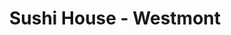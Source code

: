---
layout: place
title: "Sushi House - Westmont"
permalink: /illinois/westmont/sushi-house-westmont.html
stateAbbr: IL
stateName: Illinois
cityName: Westmont
place_id: ChIJ1dfI6bxODogRgmjl-DIjCIc
photos:
  - name: >-
      places/ChIJ1dfI6bxODogRgmjl-DIjCIc/photos/AeeoHcLayVqCKj9ZbHs7_eDKNjz1rufuyDwT5LoUgB88p9NTgVOeNdE265gJH4H0drse2xMI-1TUglOhh1hkut7A7dBYkRULbQ5eieARfSJ75ybVn0-ijixhkuqCTQvrECT9Vba4WEtE8uIynyylS6Pls71r2H7lw3YQKFVyAZxahZWXi1iKY3MJq-CV7PH5w8Wf8UG71qD-iP6J8rscJa5Xz1YtJBJz2_E0ckhDXkN1_mrA2-OwlCWc4_fni5JoyN095e3sAkTYMGtdSp8TtEHPdkWH_dvbFL5PWigXHokAey3zzw
    widthPx: 2048
    heightPx: 1535
    authorAttributions:
      - displayName: Sushi House - Westmont
        uri: https://maps.google.com/maps/contrib/116722866769237409524
        photoUri: >-
          https://lh3.googleusercontent.com/a/ACg8ocKcbKwjBLzaYgKy0BLiZe8I3Db9-QesBj1JZWlxCfGjjGe6Bw=s100-p-k-no-mo
    flagContentUri: >-
      https://www.google.com/local/imagery/report/?cb_client=maps_api_places.places_api&image_key=!1e10!2sAF1QipPv5tBwp1A6SzdZsRjMi1Yzvw3T3nsbHuHX0mtm&hl=en-US
    googleMapsUri: >-
      https://www.google.com/maps/place//data=!3m4!1e2!3m2!1sAF1QipPv5tBwp1A6SzdZsRjMi1Yzvw3T3nsbHuHX0mtm!2e10!4m2!3m1!1s0x880e4ebce9c8d7d5:0x87082332f8e56882
  - name: >-
      places/ChIJ1dfI6bxODogRgmjl-DIjCIc/photos/AeeoHcKOWjSC1xToajumLixxlkUlD48GmZNx01Yd8vHN_0GviF8H6nl9bJpJiQXZccTIg-Q1y1s8f8jhlbrdrG1DrUzFjd7lH6_DGRLTd65Gf69myqcuOsOHuOO3GY2G3fDF61FqZXclENeoACiBO_C67HN8rQOu6mUEz_TjDJ-IGcasjMF_m2Nfn_og1ztY29wJ8o7OFawyAxSqWxL6iW1SRAXkUxKh-x--MtPHNakmszbF3eyZW4pJsp_5pPqBNp8tSzxXhBzpdQA8oRZ2L4jBushj3g_2IDpmwxM61Sq61DXFDg
    widthPx: 1080
    heightPx: 864
    authorAttributions:
      - displayName: Sushi House - Westmont
        uri: https://maps.google.com/maps/contrib/116722866769237409524
        photoUri: >-
          https://lh3.googleusercontent.com/a/ACg8ocKcbKwjBLzaYgKy0BLiZe8I3Db9-QesBj1JZWlxCfGjjGe6Bw=s100-p-k-no-mo
    flagContentUri: >-
      https://www.google.com/local/imagery/report/?cb_client=maps_api_places.places_api&image_key=!1e10!2sAF1QipPRNko4kfdSMnspKtcPR7Svjl2hv_3kffhX9U_5&hl=en-US
    googleMapsUri: >-
      https://www.google.com/maps/place//data=!3m4!1e2!3m2!1sAF1QipPRNko4kfdSMnspKtcPR7Svjl2hv_3kffhX9U_5!2e10!4m2!3m1!1s0x880e4ebce9c8d7d5:0x87082332f8e56882
  - name: >-
      places/ChIJ1dfI6bxODogRgmjl-DIjCIc/photos/AeeoHcLbBSY_8riwL6AM_bdTm7jIM0KXCP-Ix7w33i4jq9ZGDqtA4dj55_ke2Ss9O07vH_tlP7uzy9f4IUA5eGryq3OjsVOrvGr5Lc2n7-hqFkwfFO__dUtVfPQp1ShxEACnTNaNKfclxjAlAC7mXQ3UYNl1P92WBiil2wLsmOVZMV4ToyOPInD4UVLdAiW9sinEP3ByvBwSv5mV_GpMjlysirp_aokCnWdGrq1-ps6oU3Y3TEjroclxTvr5X7yzbPwHHN7cbfgHPsVHPbfNXYh1aDnr9tzbPlFLN3SyqrCZ2xBXahThEDdulI298Cnp5ruaEj5d0yzw-VeBAval1laFRxAH5w43EXK510bFm9Pn2ZXK4EwKsFIHuvxZ4VNyVyd9sYnFKGmn6_1xdrJgJc5NK7PaVPQnAFo6SIA0_taqjU1mPg
    widthPx: 3213
    heightPx: 2997
    authorAttributions:
      - displayName: Casual
        uri: https://maps.google.com/maps/contrib/115509879812837219018
        photoUri: >-
          https://lh3.googleusercontent.com/a-/ALV-UjUVyZhBh3Guc-t69qWCEULgMraQTi2a-E1XuN2iAqjGJw10sG0=s100-p-k-no-mo
    flagContentUri: >-
      https://www.google.com/local/imagery/report/?cb_client=maps_api_places.places_api&image_key=!1e10!2sCIHM0ogKEICAgMCI4a7QMg&hl=en-US
    googleMapsUri: >-
      https://www.google.com/maps/place//data=!3m4!1e2!3m2!1sCIHM0ogKEICAgMCI4a7QMg!2e10!4m2!3m1!1s0x880e4ebce9c8d7d5:0x87082332f8e56882
  - name: >-
      places/ChIJ1dfI6bxODogRgmjl-DIjCIc/photos/AeeoHcK9m3iNQyeFp5jTNZnmI8vx1Ao0GUclPPYaj-bIQg7bNwkEMlOspIEDHUGNbtDEi0bahHYgLzri6ti3hB2fJUu8R0R32H5XcWDY41zmVc9GuodKq1kmG8LKQYulnynN2utPXM_tsqf_bfMTcTyGBnRGihk4bhhLP3Xp50drYtD9tqfdCN6NtpvIDFu1Wc02DQh8EH-uhqTx27Tslb_lWVD0f3pGp8IhKxSZMZKfzl_0KQxGm1-HAkWXoctwKKf_-rtTkuOlkyUlPjaOavDTYCBI8pZzfBEw710WBIV7BIMOXJH1z6Xl-ZpEYjjgLTOma0KbupxOM9FE6u6geXeONrlRR5Dg8OPggyFqTXV8YVIeHDRAn2Qef2axsrhVXUaq15KW5TyM3dk52H3jrutdIHcEPZ0gTDWMKAV78t4qpIYSU8o
    widthPx: 4080
    heightPx: 3072
    authorAttributions:
      - displayName: Kurt Bihler
        uri: https://maps.google.com/maps/contrib/101296521370650850102
        photoUri: >-
          https://lh3.googleusercontent.com/a-/ALV-UjVIgwcjt4A73TSvAn1KLnTeektvkI0-pJ0rJCKZPa_UCS-YsaC5Zw=s100-p-k-no-mo
    flagContentUri: >-
      https://www.google.com/local/imagery/report/?cb_client=maps_api_places.places_api&image_key=!1e10!2sCIHM0ogKEICAgICn6oaShgE&hl=en-US
    googleMapsUri: >-
      https://www.google.com/maps/place//data=!3m4!1e2!3m2!1sCIHM0ogKEICAgICn6oaShgE!2e10!4m2!3m1!1s0x880e4ebce9c8d7d5:0x87082332f8e56882
  - name: >-
      places/ChIJ1dfI6bxODogRgmjl-DIjCIc/photos/AeeoHcKiUYD9Im_y8KyQ2mwgfguwovDFpYNdUNBKDfjlX8pCU2xdW8YR1s0WlC5fi00O3hK4PDVBponWLlEXAkqvCn1vC5JJlYZ2n-0YLNvzHXr6O_CBUceQfEJCnLaqm6wdm8fi2fJ5JGf27C-NtRdu2nnl8x5AHSJWLvlk4hambU2z96AyW732xm4HdPhgOWm05ItiFlObTWYO4h5wJW_7Nmbx5M7yB1IwmGCKI8s1_orz7pqBggYksy1Ww8C2d0GZjlUsIoqpnNfJDDfOjW1uF2qQIqNTeLkRQsfxgonGlDYT8JAq1E1K3KCOSz8O9jPeVieTCn63d5rQWaAcW94qhiWkvWF4ISem_zblAj52secTSQZIaoIiNk3Q5q4dz7UKut78FF_1QaietfjtPBZ9KBX5RCcdRpD9x1muL3YGSLr86A
    widthPx: 4032
    heightPx: 3024
    authorAttributions:
      - displayName: Mike Egan
        uri: https://maps.google.com/maps/contrib/112548807789412772393
        photoUri: >-
          https://lh3.googleusercontent.com/a-/ALV-UjUSsu0sF9TCyzK2b7F8GKJXBrRwRNbG9-AgnpO6eDH6W2smWolrvA=s100-p-k-no-mo
    flagContentUri: >-
      https://www.google.com/local/imagery/report/?cb_client=maps_api_places.places_api&image_key=!1e10!2sCIHM0ogKEICAgIDqs_zmBA&hl=en-US
    googleMapsUri: >-
      https://www.google.com/maps/place//data=!3m4!1e2!3m2!1sCIHM0ogKEICAgIDqs_zmBA!2e10!4m2!3m1!1s0x880e4ebce9c8d7d5:0x87082332f8e56882
  - name: >-
      places/ChIJ1dfI6bxODogRgmjl-DIjCIc/photos/AeeoHcICDyxChLNdw7HWra4VSwZllAFzZi2TEbhLOy4yAQk0VTEgJrYWxvGx02P8mE3gzCiJhOqLpzDyRXlnmRg0ZdZlwL710VXvfmhE2GwqEK70qmbPz36znAeZWZ1-KEeTveGmrfKOsNNGn9XdouIDikAYogK_yg7hQEQbzKzvCWtuEaJDMSaTs0rtfNZDgwLRS6plP67CvyuaEEPmTAncgdIDigzAkThcaDRypWyETXSmZU-6uu5bpLoVQSMCLLpDQ08mh5IuYlmN-qqrPIDaK2COA3frVtILRXVGMPERIJOjStvS5aarhoIWh-u77E1EZwaOn_Lx8unOKY0iBA-8yKi8WPe4lRjRzwOiHNvVXe8Io1KPu5PxySwWSuLD-QrYzYGnCaAOTPFYFGiMqLvdwoNg69DDaK-4UTp7xxbSfHMWVIA
    widthPx: 4000
    heightPx: 3000
    authorAttributions:
      - displayName: Romi chopra
        uri: https://maps.google.com/maps/contrib/102976623281036773044
        photoUri: >-
          https://lh3.googleusercontent.com/a-/ALV-UjXZW3NBORN37XSneRKRv-Ymfs3CD3mYKZSWeE7tdKD_4df3M_B5qg=s100-p-k-no-mo
    flagContentUri: >-
      https://www.google.com/local/imagery/report/?cb_client=maps_api_places.places_api&image_key=!1e10!2sCIHM0ogKEICAgICOhbGQggE&hl=en-US
    googleMapsUri: >-
      https://www.google.com/maps/place//data=!3m4!1e2!3m2!1sCIHM0ogKEICAgICOhbGQggE!2e10!4m2!3m1!1s0x880e4ebce9c8d7d5:0x87082332f8e56882
  - name: >-
      places/ChIJ1dfI6bxODogRgmjl-DIjCIc/photos/AeeoHcKJc0Hw4Gas2TFUFrIME1RoydSRrc9H0x7DqxI7o3207xySrrFKcIKLNDGxRS3uQOe-m24Gm0_Nc79ptpX_wYzRUhwvXSG8HbbeWP6UsVMsx2087-q9j4x5JfusuWnof6fI38-YK5sbjh1-aufzOkHzS_-sxi9os1C9se9176Wjw9aIQuApf7wvlh1JDfQhftZ3b-Ys_WZIMDO6H65CeTtGTfK74UZaC1kgQ5lxFb2LhlkpAGYH0_MZ-rmCqckg5FruyxFKIb_02JLdGp8L8xLPamB6CA00Z_8pC8hcXvUxhnDLsQCvYRt0pJ8vNjL64jCcJ7RkYYvwhxztdacDow537L9xROHJaKd3X36WnSTLfUF6q8DOAi6tzHIXEwgXvH8NyQSlIeSgrQhDs_Mdc5mk6C1kyZnssiw5a46vs-JifIm8
    widthPx: 4000
    heightPx: 3000
    authorAttributions:
      - displayName: David Sosa
        uri: https://maps.google.com/maps/contrib/103518253820080497730
        photoUri: >-
          https://lh3.googleusercontent.com/a/ACg8ocK4wdon7OwHwQl9TyVXViaNoKDsKquF7BkRmKcmhEXreeq3og=s100-p-k-no-mo
    flagContentUri: >-
      https://www.google.com/local/imagery/report/?cb_client=maps_api_places.places_api&image_key=!1e10!2sCIHM0ogKEICAgICuqpW7_AE&hl=en-US
    googleMapsUri: >-
      https://www.google.com/maps/place//data=!3m4!1e2!3m2!1sCIHM0ogKEICAgICuqpW7_AE!2e10!4m2!3m1!1s0x880e4ebce9c8d7d5:0x87082332f8e56882
  - name: >-
      places/ChIJ1dfI6bxODogRgmjl-DIjCIc/photos/AeeoHcLdrfzUsIrZdBr-knIOQRk-5yXqSXf8Xrc9VoHf_-0KbPFZjSik9VFWYPEdcKgNT-b2yWEI7mFZqtruMnykPoEqOKBk3-7niUoON6WHHE8VsJ09sIn01XCfrot2sfGhlg5rgvdmVj8wTBGwXHgkrwTuMICOehx8fc8_NLCNRMdDL0Yb0M-xLPW3UCmGZoDtyKsCwRWTtLL1FMl8wxbjHCbiXsIqSUKWpCZN7WFJ9Zr_OiKHj2Nm3YsnMQRSCB703L_FCrkLoHjLt8wuQHNWM2qeEw4X7C1RG3yEFgj2BcSIdpsUWiNOMJ_MwRTL1tobuqdson76v1VdRqOPFW3hBDJKT_yYg4Bi0PaRbBlfKpd02M7vnQrnA8a9Xdsj_J57u70qycZV183xaKbg-EhUu1A63nxF9t_zFdPkwZvg_YYosw
    widthPx: 4032
    heightPx: 3024
    authorAttributions:
      - displayName: Bill Moller
        uri: https://maps.google.com/maps/contrib/109993043950560866926
        photoUri: >-
          https://lh3.googleusercontent.com/a-/ALV-UjWy9bRSwvPkDShTFm3eRbn_N4x8jjV3Eh_BVebb-3mNvHLETwoE=s100-p-k-no-mo
    flagContentUri: >-
      https://www.google.com/local/imagery/report/?cb_client=maps_api_places.places_api&image_key=!1e10!2sCIHM0ogKEICAgICEwcqkcg&hl=en-US
    googleMapsUri: >-
      https://www.google.com/maps/place//data=!3m4!1e2!3m2!1sCIHM0ogKEICAgICEwcqkcg!2e10!4m2!3m1!1s0x880e4ebce9c8d7d5:0x87082332f8e56882
  - name: >-
      places/ChIJ1dfI6bxODogRgmjl-DIjCIc/photos/AeeoHcLRHaeid9-lnsRcjX-mD9tKK8-yhiNfkXs4I4EkSKrbQ3_r2Vf-4zRPkj8Wm-trHgffzBm_OVRQAi-MhsHSgI0N6KfxRbgOYvcdE41lyUxgJ6VYeoqdnrfnnPX_2eMgFrO2Z0LuZZNH-oda_8xzzRgdp7OJ0S5GcnE_Ed6sjTvdxuanVElz8Mxak3rCop7igezMi-7S1D0UDrypEqzUJD6s9mBIm5XA23K7diHWhTC5DFjhOC6F8vgwJZjLRpnE9sdeoW2C8L086ov2yBDlkQ32Xh7_sE8aEEFSxfVhoV3brA
    widthPx: 1080
    heightPx: 864
    authorAttributions:
      - displayName: Sushi House - Westmont
        uri: https://maps.google.com/maps/contrib/116722866769237409524
        photoUri: >-
          https://lh3.googleusercontent.com/a/ACg8ocKcbKwjBLzaYgKy0BLiZe8I3Db9-QesBj1JZWlxCfGjjGe6Bw=s100-p-k-no-mo
    flagContentUri: >-
      https://www.google.com/local/imagery/report/?cb_client=maps_api_places.places_api&image_key=!1e10!2sAF1QipMnzwO5bBnu-wcClWuIijAEX70Dj9ZzYXXZ_JN0&hl=en-US
    googleMapsUri: >-
      https://www.google.com/maps/place//data=!3m4!1e2!3m2!1sAF1QipMnzwO5bBnu-wcClWuIijAEX70Dj9ZzYXXZ_JN0!2e10!4m2!3m1!1s0x880e4ebce9c8d7d5:0x87082332f8e56882
  - name: >-
      places/ChIJ1dfI6bxODogRgmjl-DIjCIc/photos/AeeoHcLaj-D_Z1mIx-YCdAzJxmwbuuKD1SqMGyTACLonXBtCdlKBtjx_lAIENbVd5DbriuMxEvTQYL8or657HfPApxvdNFwzapa8l1hwF3tiCpfhHQ25EcywpjONwOtfnoYa3Y9_YwHGnGv2T4TkqIteAsXYfUWovK8Gv6qxfmyIUZ9-62YVVi3sz31s2coiPfQxbqfBNycAC00W9KHCHjLsS1cEqS_KXCu4oQV5GftUIsw7sm_Ibq00xIH9iZNtjzuInaCng7Kpc0VfRYpwHdxLWZY4l2hFlH9lieQUUfBE-rlheZVarqL1MZ8ITeTTpW8OoGu72PIkUC1sVT9Z_x4wdQtSrfl687dshpTK01acgsZOOErfLC-qmImzAS3aCzyVJgHw1hXkzoQ_v3D1GbdcLECwxPZ-yazYYdVbAUn1fb5HoA
    widthPx: 2834
    heightPx: 2268
    authorAttributions:
      - displayName: Jessica Moy
        uri: https://maps.google.com/maps/contrib/110013709328150851337
        photoUri: >-
          https://lh3.googleusercontent.com/a-/ALV-UjUn8eKUcSiv4xFmWPXHxq25HxKss9wKfvrsB4JlWAFf7yD1CYBGAg=s100-p-k-no-mo
    flagContentUri: >-
      https://www.google.com/local/imagery/report/?cb_client=maps_api_places.places_api&image_key=!1e10!2sCIHM0ogKEICAgIDbrp2JNg&hl=en-US
    googleMapsUri: >-
      https://www.google.com/maps/place//data=!3m4!1e2!3m2!1sCIHM0ogKEICAgIDbrp2JNg!2e10!4m2!3m1!1s0x880e4ebce9c8d7d5:0x87082332f8e56882
address: 830 E Ogden Ave, Westmont, IL 60559, USA
street: 830 E Ogden Ave
city: Westmont
state: IL
zip: '60559'
country: USA
neighborhood: null
latitude: '41.811667'
longitude: '-87.949722'
accessibility_options:
  wheelchairAccessibleParking: true
  wheelchairAccessibleEntrance: true
  wheelchairAccessibleRestroom: true
  wheelchairAccessibleSeating: true
business_status: OPERATIONAL
name: Sushi House - Westmont
google_maps_links:
  directionsUri: >-
    https://www.google.com/maps/dir//''/data=!4m7!4m6!1m1!4e2!1m2!1m1!1s0x880e4ebce9c8d7d5:0x87082332f8e56882!3e0
  placeUri: https://maps.google.com/?cid=9730065696765077634
  writeAReviewUri: >-
    https://www.google.com/maps/place//data=!4m3!3m2!1s0x880e4ebce9c8d7d5:0x87082332f8e56882!12e1
  reviewsUri: >-
    https://www.google.com/maps/place//data=!4m4!3m3!1s0x880e4ebce9c8d7d5:0x87082332f8e56882!9m1!1b1
  photosUri: >-
    https://www.google.com/maps/place//data=!4m3!3m2!1s0x880e4ebce9c8d7d5:0x87082332f8e56882!10e5
primary_type: Sushi Restaurant
opening_hours:
  regular: null
  current: null
secondary_opening_hours:
  regular:
    weekdayDescriptions: null
    type: null
  current:
    weekdayDescriptions: null
    type: null
phone: (630) 920-8948
price_level: PRICE_LEVEL_MODERATE
price_range: $20 &ndash; $30
rating: '4.4'
rating_count: 280
website: https://www.mysushihouse.com/sushi-house-westmont
description: >-
  Japanese chain serving sushi, noodles, bento boxes & hot entrees in a stylish,
  traditional setting.
reviews:
  - name: >-
      places/ChIJ1dfI6bxODogRgmjl-DIjCIc/reviews/ChZDSUhNMG9nS0VJQ0FnTUNJNGE3UUVnEAE
    relativePublishTimeDescription: a week ago
    rating: 4
    text:
      text: >-
        The Wild Roll had a delicious spicy kick that really stood out.  The
        tuna was flavorful and fresh. The Sexy Mexican Roll looked amazing with
        its guac and sriracha topping, but it ended up tasting a bit bland and
        wasn't really my favorite,  I wish it had the unffffff that the first
        roll had!
      languageCode: en
    originalText:
      text: >-
        The Wild Roll had a delicious spicy kick that really stood out.  The
        tuna was flavorful and fresh. The Sexy Mexican Roll looked amazing with
        its guac and sriracha topping, but it ended up tasting a bit bland and
        wasn't really my favorite,  I wish it had the unffffff that the first
        roll had!
      languageCode: en
    authorAttribution:
      displayName: Casual
      uri: https://www.google.com/maps/contrib/115509879812837219018/reviews
      photoUri: >-
        https://lh3.googleusercontent.com/a-/ALV-UjUVyZhBh3Guc-t69qWCEULgMraQTi2a-E1XuN2iAqjGJw10sG0=s128-c0x00000000-cc-rp-mo
    publishTime: '2025-04-02T17:27:00.261772Z'
    flagContentUri: >-
      https://www.google.com/local/review/rap/report?postId=ChZDSUhNMG9nS0VJQ0FnTUNJNGE3UUVnEAE&d=17924085&t=1
    googleMapsUri: >-
      https://www.google.com/maps/reviews/data=!4m6!14m5!1m4!2m3!1sChZDSUhNMG9nS0VJQ0FnTUNJNGE3UUVnEAE!2m1!1s0x880e4ebce9c8d7d5:0x87082332f8e56882
  - name: >-
      places/ChIJ1dfI6bxODogRgmjl-DIjCIc/reviews/ChdDSUhNMG9nS0VJQ0FnTUNncHFMZW5nRRAB
    relativePublishTimeDescription: a month ago
    rating: 5
    text:
      text: >-
        FIVE STARS!  This place is a SUSHI HEAVEN!  Seriously, I'm already
        planning my next trip back.  The Sushi House is an absolute must-try for
        any sushi lover.  Everything is so fresh and delicious, from the classic
        rolls to their creative specialties.  And speaking of specialties...
        OMG, you HAVE to try the Dirty Mexican roll!  It's a flavor explosion in
        your mouth!  I know, it sounds a little crazy, but trust me, it's
        absolutely divine.  Spicy, savory, a little bit sweet… it's the perfect
        combination.  But honestly, everything I've tried here has been
        top-notch.  The fish is incredibly fresh, the service is fantastic (so
        friendly and attentive!), and the atmosphere is just perfect.  Whether
        you're a seasoned sushi aficionado or a newbie just dipping your toes in
        the water (pun intended!), you will NOT be disappointed.  Go to the
        Sushi House.  Eat all the sushi.  Especially the Dirty Mexican.  You're
        welcome.
      languageCode: en
    originalText:
      text: >-
        FIVE STARS!  This place is a SUSHI HEAVEN!  Seriously, I'm already
        planning my next trip back.  The Sushi House is an absolute must-try for
        any sushi lover.  Everything is so fresh and delicious, from the classic
        rolls to their creative specialties.  And speaking of specialties...
        OMG, you HAVE to try the Dirty Mexican roll!  It's a flavor explosion in
        your mouth!  I know, it sounds a little crazy, but trust me, it's
        absolutely divine.  Spicy, savory, a little bit sweet… it's the perfect
        combination.  But honestly, everything I've tried here has been
        top-notch.  The fish is incredibly fresh, the service is fantastic (so
        friendly and attentive!), and the atmosphere is just perfect.  Whether
        you're a seasoned sushi aficionado or a newbie just dipping your toes in
        the water (pun intended!), you will NOT be disappointed.  Go to the
        Sushi House.  Eat all the sushi.  Especially the Dirty Mexican.  You're
        welcome.
      languageCode: en
    authorAttribution:
      displayName: Bill J
      uri: https://www.google.com/maps/contrib/109959408330766362897/reviews
      photoUri: >-
        https://lh3.googleusercontent.com/a/ACg8ocJFt5vXAakADTLEgltPigzkL4Cz3lVLjQmR8Wyd5L-8lG4SzQ=s128-c0x00000000-cc-rp-mo-ba4
    publishTime: '2025-02-16T17:53:23.930693Z'
    flagContentUri: >-
      https://www.google.com/local/review/rap/report?postId=ChdDSUhNMG9nS0VJQ0FnTUNncHFMZW5nRRAB&d=17924085&t=1
    googleMapsUri: >-
      https://www.google.com/maps/reviews/data=!4m6!14m5!1m4!2m3!1sChdDSUhNMG9nS0VJQ0FnTUNncHFMZW5nRRAB!2m1!1s0x880e4ebce9c8d7d5:0x87082332f8e56882
  - name: >-
      places/ChIJ1dfI6bxODogRgmjl-DIjCIc/reviews/ChdDSUhNMG9nS0VJQ0FnSURQMWJQc3NRRRAB
    relativePublishTimeDescription: 4 months ago
    rating: 5
    text:
      text: >-
        Pleasantly greeted & seated. Natalie was our server-she was amazing.
        Beyond knowledgeable and professional she was GOLD COAST amazing… food
        came quick and timing was perfect. It was delicious and perfect sized
        portion. Would have never gone here. So happy I did ☺️
      languageCode: en
    originalText:
      text: >-
        Pleasantly greeted & seated. Natalie was our server-she was amazing.
        Beyond knowledgeable and professional she was GOLD COAST amazing… food
        came quick and timing was perfect. It was delicious and perfect sized
        portion. Would have never gone here. So happy I did ☺️
      languageCode: en
    authorAttribution:
      displayName: Ann Marie Jimenez
      uri: https://www.google.com/maps/contrib/105003689830088648725/reviews
      photoUri: >-
        https://lh3.googleusercontent.com/a-/ALV-UjVUZFi60_NR6bdcluUyv7rpPrXzdIhfKCLRRt6_bJ_SMwZ-BjgUog=s128-c0x00000000-cc-rp-mo-ba3
    publishTime: '2024-12-04T11:16:05.366343Z'
    flagContentUri: >-
      https://www.google.com/local/review/rap/report?postId=ChdDSUhNMG9nS0VJQ0FnSURQMWJQc3NRRRAB&d=17924085&t=1
    googleMapsUri: >-
      https://www.google.com/maps/reviews/data=!4m6!14m5!1m4!2m3!1sChdDSUhNMG9nS0VJQ0FnSURQMWJQc3NRRRAB!2m1!1s0x880e4ebce9c8d7d5:0x87082332f8e56882
  - name: >-
      places/ChIJ1dfI6bxODogRgmjl-DIjCIc/reviews/ChZDSUhNMG9nS0VJQ0FnTUNnbHNEZk93EAE
    relativePublishTimeDescription: a month ago
    rating: 5
    text:
      text: >-
        Wonderful sushi and staff. This place is so much better than the downers
        location. You can tell in their sushi rice alone. Everything is as it
        should be! Great.
      languageCode: en
    originalText:
      text: >-
        Wonderful sushi and staff. This place is so much better than the downers
        location. You can tell in their sushi rice alone. Everything is as it
        should be! Great.
      languageCode: en
    authorAttribution:
      displayName: Matthew Hejna
      uri: https://www.google.com/maps/contrib/117325863172274534700/reviews
      photoUri: >-
        https://lh3.googleusercontent.com/a-/ALV-UjWRD4hWB0iAOn7td5RfZcdi8xPI6LFN-IW5dzzQrJH6u4Xkx-fv=s128-c0x00000000-cc-rp-mo-ba4
    publishTime: '2025-02-16T20:51:24.371625Z'
    flagContentUri: >-
      https://www.google.com/local/review/rap/report?postId=ChZDSUhNMG9nS0VJQ0FnTUNnbHNEZk93EAE&d=17924085&t=1
    googleMapsUri: >-
      https://www.google.com/maps/reviews/data=!4m6!14m5!1m4!2m3!1sChZDSUhNMG9nS0VJQ0FnTUNnbHNEZk93EAE!2m1!1s0x880e4ebce9c8d7d5:0x87082332f8e56882
  - name: >-
      places/ChIJ1dfI6bxODogRgmjl-DIjCIc/reviews/ChZDSUhNMG9nS0VJQ0FnSUMzcFAtLVp3EAE
    relativePublishTimeDescription: 5 months ago
    rating: 5
    text:
      text: >-
        Who is leaving less than 5 stars on Sushi House? Our go to. We eat in or
        order out at least 1x per week. Reliable either way. Super fresh. Down
        to earth and clean. Can’t be beat in the suburbs!!
      languageCode: en
    originalText:
      text: >-
        Who is leaving less than 5 stars on Sushi House? Our go to. We eat in or
        order out at least 1x per week. Reliable either way. Super fresh. Down
        to earth and clean. Can’t be beat in the suburbs!!
      languageCode: en
    authorAttribution:
      displayName: BrennaTrip Jacobs
      uri: https://www.google.com/maps/contrib/112396618671806008239/reviews
      photoUri: >-
        https://lh3.googleusercontent.com/a-/ALV-UjXHq2DZUW2a2oazj2jgDrmp2S-YCYKkA3qDg3zbxAyN0P7P1yc=s128-c0x00000000-cc-rp-mo
    publishTime: '2024-11-03T01:20:24.288844Z'
    flagContentUri: >-
      https://www.google.com/local/review/rap/report?postId=ChZDSUhNMG9nS0VJQ0FnSUMzcFAtLVp3EAE&d=17924085&t=1
    googleMapsUri: >-
      https://www.google.com/maps/reviews/data=!4m6!14m5!1m4!2m3!1sChZDSUhNMG9nS0VJQ0FnSUMzcFAtLVp3EAE!2m1!1s0x880e4ebce9c8d7d5:0x87082332f8e56882
parking_options:
  freeParkingLot: true
  freeStreetParking: true
  valetParking: false
payment_options:
  acceptsCreditCards: true
  acceptsDebitCards: true
  acceptsCashOnly: false
  acceptsNfc: true
allow_dogs: null
curbside_pickup: null
delivery: true
dine_in: true
good_for_children: null
good_for_groups: null
good_for_sports: false
live_music: false
menu_for_children: true
outdoor_seating: false
reservable: true
restroom: true
serves_beer: true
serves_breakfast: false
serves_brunch: false
serves_cocktails: null
serves_coffee: null
serves_dinner: true
serves_dessert: true
serves_lunch: true
serves_vegetarian_food: true
serves_wine: true
takeout: true

---